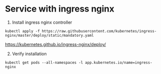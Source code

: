 # Service with ingress nginx

1. Install ingress nginx controller

```
kubectl apply -f https://raw.githubusercontent.com/kubernetes/ingress-nginx/master/deploy/static/mandatory.yaml
```

https://kubernetes.github.io/ingress-nginx/deploy/

2. Verify installation

```
kubectl get pods --all-namespaces -l app.kubernetes.io/name=ingress-nginx
```


